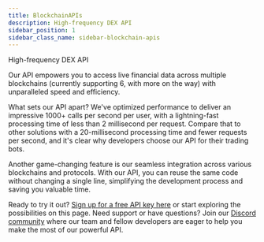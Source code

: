 ```yaml
---
title: BlockchainAPIs
description: High-frequency DEX API
sidebar_position: 1
sidebar_class_name: sidebar-blockchain-apis
---
```


High-frequency DEX API

    
Our API empowers you to access live financial data across multiple blockchains (currently supporting 6, with more on the way) with unparalleled speed and efficiency.

What sets our API apart? We've optimized performance to deliver an impressive 1000+ calls per second per user, with a lightning-fast processing time of less than 2 millisecond per request. Compare that to other solutions with a 20-millisecond processing time and fewer requests per second, and it's clear why developers choose our API for their trading bots.

Another game-changing feature is our seamless integration across various blockchains and protocols. With our API, you can reuse the same code without changing a single line, simplifying the development process and saving you valuable time.

Ready to try it out? [Sign up for a free API key here](https://dashboard.blockchainapis.io) or start exploring the possibilities on this page. Need support or have questions? Join our [Discord community](https://discord.gg/GphRMJXmS5) where our team and fellow developers are eager to help you make the most of our powerful API.